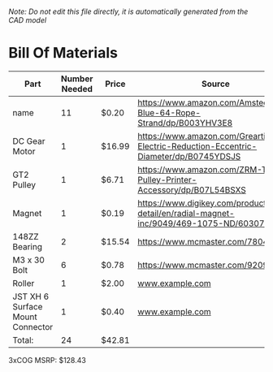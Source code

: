 ###### Note: Do not edit this file directly, it is automatically generated from the CAD model 
# Bill Of Materials 
 |Part|Number Needed|Price|Source| 
 |----|----------|-----|-----|
|name|11|$0.20|https://www.amazon.com/Amsteel-Blue-64-Rope-Strand/dp/B003YHV3E8|
|DC Gear Motor|1|$16.99|https://www.amazon.com/Greartisan-Electric-Reduction-Eccentric-Diameter/dp/B0745YDSJS|
|GT2 Pulley|1|$6.71|https://www.amazon.com/ZRM-Timing-Pulley-Printer-Accessory/dp/B07L54BSXS|
|Magnet|1|$0.19|https://www.digikey.com/product-detail/en/radial-magnet-inc/9049/469-1075-ND/6030786|
|148ZZ Bearing|2|$15.54|https://www.mcmaster.com/7804k116|
|M3 x 30 Bolt|6|$0.78|https://www.mcmaster.com/92095a187|
|Roller|1|$2.00|www.example.com|
|JST XH 6 Surface Mount Connector|1|$0.40|www.example.com|
|Total: |24|$42.81| |

 3xCOG MSRP: $128.43